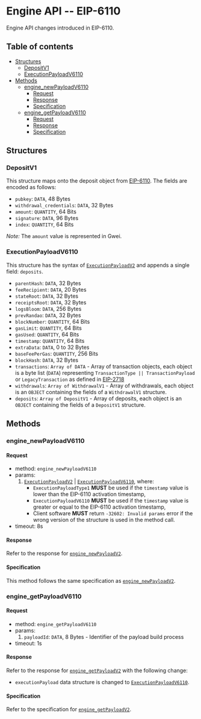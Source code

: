 # Engine API -- EIP-6110

Engine API changes introduced in EIP-6110.

## Table of contents

<!-- START doctoc generated TOC please keep comment here to allow auto update -->
<!-- DON'T EDIT THIS SECTION, INSTEAD RE-RUN doctoc TO UPDATE -->

- [Structures](#structures)
  - [DepositV1](#depositv1)
  - [ExecutionPayloadV6110](#executionpayloadv6110)
- [Methods](#methods)
  - [engine_newPayloadV6110](#engine_newpayloadv6110)
    - [Request](#request)
    - [Response](#response)
    - [Specification](#specification)
  - [engine_getPayloadV6110](#engine_getpayloadv6110)
    - [Request](#request-1)
    - [Response](#response-1)
    - [Specification](#specification-1)

<!-- END doctoc generated TOC please keep comment here to allow auto update -->

## Structures

### DepositV1
This structure maps onto the deposit object from [EIP-6110](https://eips.ethereum.org/EIPS/eip-6110).
The fields are encoded as follows:

- `pubkey`: `DATA`, 48 Bytes
- `withdrawal_credentials`: `DATA`, 32 Bytes
- `amount`: `QUANTITY`, 64 Bits
- `signature`: `DATA`, 96 Bytes
- `index`: `QUANTITY`, 64 Bits

*Note:* The `amount` value is represented in Gwei.

### ExecutionPayloadV6110

This structure has the syntax of [`ExecutionPayloadV2`](../shanghai.md#executionpayloadv2) and appends a single field: `deposits`.

- `parentHash`: `DATA`, 32 Bytes
- `feeRecipient`:  `DATA`, 20 Bytes
- `stateRoot`: `DATA`, 32 Bytes
- `receiptsRoot`: `DATA`, 32 Bytes
- `logsBloom`: `DATA`, 256 Bytes
- `prevRandao`: `DATA`, 32 Bytes
- `blockNumber`: `QUANTITY`, 64 Bits
- `gasLimit`: `QUANTITY`, 64 Bits
- `gasUsed`: `QUANTITY`, 64 Bits
- `timestamp`: `QUANTITY`, 64 Bits
- `extraData`: `DATA`, 0 to 32 Bytes
- `baseFeePerGas`: `QUANTITY`, 256 Bits
- `blockHash`: `DATA`, 32 Bytes
- `transactions`: `Array of DATA` - Array of transaction objects, each object is a byte list (`DATA`) representing `TransactionType || TransactionPayload` or `LegacyTransaction` as defined in [EIP-2718](https://eips.ethereum.org/EIPS/eip-2718)
- `withdrawals`: `Array of WithdrawalV1` - Array of withdrawals, each object is an `OBJECT` containing the fields of a `WithdrawalV1` structure.
- `deposits`: `Array of DepositV1` - Array of deposits, each object is an `OBJECT` containing the fields of a `DepositV1` structure.

## Methods

### engine_newPayloadV6110

#### Request

* method: `engine_newPayloadV6110`
* params:
  1. [`ExecutionPayloadV2`](../shanghai.md#ExecutionPayloadV2) | [`ExecutionPayloadV6110`](#ExecutionPayloadV6110), where:
      - `ExecutionPayloadType1` **MUST** be used if the `timestamp` value is lower than the EIP-6110 activation timestamp,
      - `ExecutionPayloadV6110` **MUST** be used if the `timestamp` value is greater or equal to the EIP-6110 activation timestamp,
      - Client software **MUST** return `-32602: Invalid params` error if the wrong version of the structure is used in the method call.
* timeout: 8s

#### Response

Refer to the response for [`engine_newPayloadV2`](../shanghai.md#engine_newpayloadv2).

#### Specification

This method follows the same specification as [`engine_newPayloadV2`](../shanghai.md#engine_newpayloadv2).

### engine_getPayloadV6110

#### Request

* method: `engine_getPayloadV6110`
* params:
  1. `payloadId`: `DATA`, 8 Bytes - Identifier of the payload build process
* timeout: 1s

#### Response

Refer to the response for [`engine_getPayloadV2`](../shanghai.md#engine_getpayloadv2) with the following change:
* `executionPayload` data structure is changed to [`ExecutionPayloadV6110`](#ExecutionPayloadV6110).

#### Specification

Refer to the specification for [`engine_getPayloadV2`](../shanghai.md#engine_getpayloadv2).

